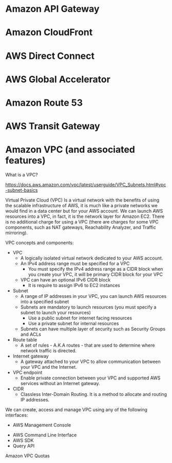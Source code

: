 # Amazon API Gateway 
# Amazon CloudFront 
# AWS Direct Connect 
# AWS Global Accelerator 
# Amazon Route 53 
# AWS Transit Gateway 
# Amazon VPC (and associated features) 

What is a VPC?

https://docs.aws.amazon.com/vpc/latest/userguide/VPC_Subnets.html#vpc-subnet-basics

Virtual Private Cloud (VPC) Is a virtual network with the benefits of using the scalable infrastructure of AWS, it is much like a private networks we would find in a data center but for your AWS account.
We can launch AWS resources into a VPC, in fact, it is the network layer for Amazon EC2.
There is no additional charge for using a VPC (there are charges for some VPC components, such as NAT gateways, Reachability Analyzer, and Traffic mirroring).

VPC concepts and components:
* VPC
    * A logically isolated virtual network dedicated to your AWS account.
    * An IPv4 address range must be specified for a VPC
        * You must specify the IPv4 address range as a CIDR block when you create your VPC, it will be primary CIDR block for your VPC
    * VPC can have an optional IPv6 CIDR block
        * It is require to assign IPv6 to EC2 instances 
* Subnet
    * A range of IP addresses in your VPC, you can launch AWS resources into a specified subnet
    * Subnets are mandatory to launch resources (you must specify a subnet to launch your resources)
        * Use a public subnet for internet facing resources
        * Use a private subnet for internal resources
    * Subnets can have multiple layer of security such as Security Groups and ACLs
* Route table
    * A set of rules - A.K.A routes - that are used to determine where network traffic is directed.
* Internet gateway
    * A gateway attached to your VPC to allow communication between your VPC and the Internet.
* VPC endpoint
    * Enable private connection between your VPC and supported AWS services without an Internet gateway.
* CIDR 
    * Classless Inter-Domain Routing. It is a method to allocate and routing IP addresses.

We can create, access and manage VPC using any of the following interfaces:
* AWS Management Console
- AWS Command Line Interface
- AWS SDK
- Query API

Amazon VPC Quotas